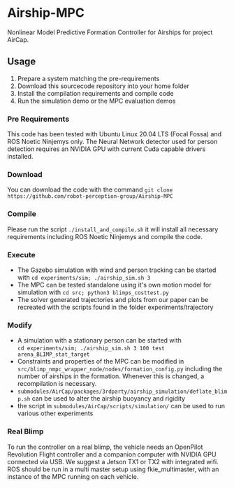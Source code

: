 # Airship-MPC

Nonlinear Model Predictive Formation Controller for Airships for project AirCap.

## Usage

1. Prepare a system matching the pre-requirements
2. Download this sourcecode repository into your home folder
3. Install the compilation requirements and compile code
4. Run the simulation demo or the MPC evaluation demos

### Pre Requirements

This code has been tested with Ubuntu Linux 20.04 LTS (Focal Fossa) and ROS Noetic Ninjemys only.
The Neural Network detector used for person detection requires an NVIDIA GPU with current Cuda capable drivers installed.

### Download

You can download the code with the command  ```git clone https://github.com/robot-perception-group/Airship-MPC```

### Compile

Please run the script ```./install_and_compile.sh``` it will install all necessary requirements including ROS Noetic Ninjemys and compile the code.

### Execute

 * The Gazebo simulation with wind and person tracking can be started with ```cd experiments/sim; ./airship_sim.sh 3```
 * The MPC can be tested standalone using it's own motion model for simulation with ```cd src; python3 blimps_costtest.py```
 * The solver generated trajectories and plots from our paper can be recreated with the scripts found in the folder experiments/trajectory

### Modify
 * A simulation with a stationary person can be started with <br> ```cd experiments/sim; ./airship_sim.sh 3 100 test arena_BLIMP_stat_target```
 * Constraints and properties of the MPC can be modified in ```src/blimp_nmpc_wrapper_node/nodes/formation_config.py``` including the number of airships in the formation. Whenever this is changed, a recompilation is necessary.
 * ```submodules/AirCap/packages/3rdparty/airship_simulation/deflate_blimp.sh``` can be used to alter the airship buoyancy and rigidity
 * the script in ```submodules/AirCap/scripts/simulation/``` can be used to run various other experiments

### Real Blimp
To run the controller on a real blimp, the vehicle needs an OpenPilot Revolution Flight controller
and a companion computer with NVIDIA GPU connected via USB. We suggest a Jetson TX1 or TX2 with integrated wifi.
ROS should be run in a multi master setup using fkie_multimaster, with an instance of the MPC running on each vehicle.
